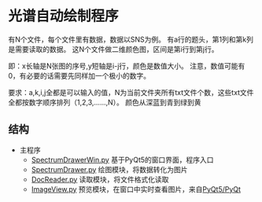 # 光谱自动绘制程序

有N个文件，每个文件里有数据，数据以SNS为例。
有a行的题头，第1列和第k列是需要读取的数据。
这N个文件做二维颜色图，区间是第i行到第j行。

即：x长轴是N张图的序号,y短轴是i-j行，颜色是数值大小。
注意，数值可能有0，有必要的话需要先同样加一个极小的数字。

要求：a,k,i,j全都是可以输入的值，N为当前文件夹所有txt文件个数，这些txt文件全都按数字顺序排列（1,2,3,......,N）。
颜色从深蓝到青到绿到黄

## 结构
- 主程序
  - [SpectrumDrawerWin.py](SpectrumDrawerWin.py) 基于PyQt5的窗口界面，程序入口
  - [SpectrumDrawer.py](SpectrumDrawer.py) 绘图模块，将数据转化为图片
  - [DocReader.py](DocReader.py) 读取模块，将文件格式化读取
  - [ImageView.py](ImageView.py) 预览模块，在窗口中实时查看图片，来自[PyQt5/PyQt](https://github.com/PyQt5/PyQt/blob/master/QGraphicsView/ImageView.py)